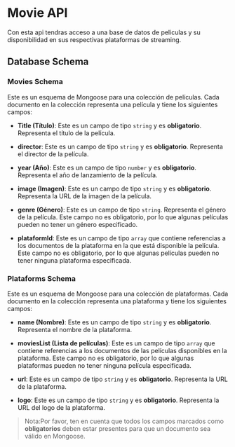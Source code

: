 # Movie  API
Con esta api tendras acceso a una base de datos de peliculas y su disponibilidad en sus respectivas plataformas de streaming.

## Database Schema

### Movies Schema
Este es un esquema de Mongoose para una colección de películas. Cada documento en la colección representa una película y tiene los siguientes campos:

- **Title (Título)**: Este es un campo de tipo `string` y es **obligatorio**. Representa el título de la película.

- **director**: Este es un campo de tipo `string` y es **obligatorio**. Representa el director de la película.

- **year (Año)**: Este es un campo de tipo `number` y es **obligatorio**. Representa el año de lanzamiento de la película.

- **image (Imagen)**: Este es un campo de tipo `string` y es **obligatorio**. Representa la URL de la imagen de la película.

- **genre (Género)**: Este es un campo de tipo `string`. Representa el género de la película. Este campo no es obligatorio, por lo que algunas películas pueden no tener un género especificado.

- **plataformId**: Este es un campo de tipo `array` que contiene referencias a los documentos de la plataforma en la que está disponible la película. Este campo no es obligatorio, por lo que algunas películas pueden no tener ninguna plataforma especificada.

### Plataforms Schema

Este es un esquema de Mongoose para una colección de plataformas. Cada documento en la colección representa una plataforma y tiene los siguientes campos:

- **name (Nombre)**: Este es un campo de tipo `string` y es **obligatorio**. Representa el nombre de la plataforma.

- **moviesList (Lista de películas)**: Este es un campo de tipo `array` que contiene referencias a los documentos de las películas disponibles en la plataforma. Este campo no es obligatorio, por lo que algunas plataformas pueden no tener ninguna película especificada.

- **url**: Este es un campo de tipo `string` y es **obligatorio**. Representa la URL de la plataforma.

- **logo**: Este es un campo de tipo `string` y es **obligatorio**. Representa la URL del logo de la plataforma.


> Nota:Por favor, ten en cuenta que todos los campos marcados como **obligatorios** deben estar presentes para que un documento sea válido en Mongoose.